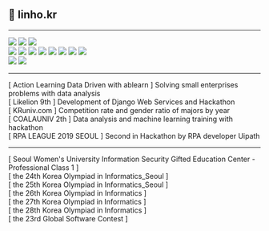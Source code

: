 ## 👋 linho.kr
<hr>
<p align="">
  <img src="https://img.shields.io/badge/Python-3766AB?style=flat-square&logo=Python&logoColor=white"/>
   <img src="https://img.shields.io/badge/Anaconda-44A833?style=flat-square&logo=Anaconda&logoColor=white"/>
  <img src="https://img.shields.io/badge/Jupyter-F37626?style=flat-square&logo=Jupyter&logoColor=white"/><br>
  <img src="https://img.shields.io/badge/Javascript-ffb13b?style=flat-square&logo=javascript&logoColor=white"/>
  <img src="https://img.shields.io/badge/css-1572B6?style=flat-square&logo=css3&logoColor=white"/>
  <img src="https://img.shields.io/badge/html-E34F26?style=flat-square&logo=html5&logoColor=white"/>
  <img src="https://img.shields.io/badge/Django-092E20?style=flat-square&logo=Django&logoColor=white"/>
  <img src="https://img.shields.io/badge/Android-3DDC84?style=flat-square&logo=Android&logoColor=white"/>
  <img src="https://img.shields.io/badge/Node.js-339933?style=flat-square&logo=node.js&logoColor=white"/>
  <img src="https://img.shields.io/badge/Apache Hive-FDEE21?style=flat-square&logo=Apache-Hive&logoColor=black"/>
  <img src="https://img.shields.io/badge/Apache Spark-E25A1C?style=flat-square&logo=Apache-Spark&logoColor=white"/>

  <br>
  <img src="https://img.shields.io/badge/Adobe Photoshop-31A8FF?style=flat-square&logo=Adobe-Photoshop&logoColor=white"/>
  <img src="https://img.shields.io/badge/Adobe Premiere Pro-9999FF?style=flat-square&logo=Adobe-Premiere-Pro&logoColor=white"/>
</p>
<!--
https://simpleicons.org/
-->
<hr>
[ Action Learning Data Driven with ablearn ] Solving small enterprises problems with data analysis<br>
[ Likelion 9th ] Development of Django Web Services and Hackathon<br>
[ KRuniv.com ] Competition rate and gender ratio of majors by year<br>
[ COALAUNIV 2th ] Data analysis and machine learning training with hackathon<br>
[ RPA LEAGUE 2019 SEOUL ] Second in Hackathon by RPA developer Uipath<br>
<hr>
[ Seoul Women's University Information Security Gifted Education Center - Professional Class 1 ]<br>
[ the 24th Korea Olympiad in Informatics_Seoul ]<br>
[ the 25th Korea Olympiad in Informatics_Seoul ]<br>
[ the 26th Korea Olympiad in Informatics ]<br>
[ the 27th Korea Olympiad in Informatics ]<br>
[ the 28th Korea Olympiad in Informatics ]<br>
[ the 23rd Global Software Contest ]


